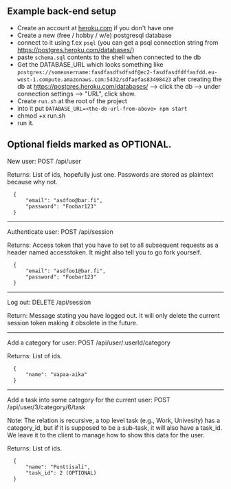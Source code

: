 Example back-end setup
---
- Create an account at [heroku.com](heroku.com) if you don't have one
- Create a new (free / hobby / w/e) postgresql database
- connect to it using f.ex `psql` (you can get a psql connection string from https://postgres.heroku.com/databases/)
- paste `schema.sql` contents to the shell when connected to the db 
- Get the DATABASE_URL which looks something like `postgres://someusername:fasdfasdfsdfsdf@ec2-fasdfasdfdffasfdd.eu-west-1.compute.amazonaws.com:5432/sdfaefas83498423` after creating the db at https://postgres.heroku.com/databases/ --> click the db --> under connection settings --> "URL", click show.
- Create `run.sh`  at the root of the project
- into it put `DATABASE_URL=<the-db-url-from-above> npm start` 
- chmod +x run.sh
- run it.


Optional fields marked as OPTIONAL.
---
New user: POST /api/user

Returns: List of ids, hopefully just one. Passwords are stored as plaintext because why not.
```
  {
      "email": "asdfoo@bar.fi",
      "password": "Foobar123"
  }
```
---
Authenticate user: POST /api/session

Returns: Access token that you have to set to all subsequent requests as a header named accesstoken. It might also tell you to go fork yourself.
```
  {
      "email": "asdfoo1@bar.fi",
      "password": "Foobar123"
  }
```
---
Log out: DELETE /api/session

Return: Message stating you have logged out. It will only delete the current session token making it obsolete in the future.

---
Add a category for user: POST /api/user/:userId/category

Returns: List of ids.
```
  {
      "name": "Vapaa-aika"
  }
```
---
Add a task into some category for the current user: POST /api/user/3/category/6/task

Note: The relation is recursive, a top level task (e.g., Work, Univesity) has a category_id, but if it is supposed to be a sub-task, it will also have a task_id. We leave it to the client to manage how to show this data for the user.

Returns: List of ids.
```
  {
      "name": "Punttisali",
      "task_id": 2 (OPTIONAL)
  }
```
